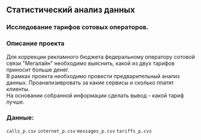 ## Статистический анализ данных

### Исследование тарифов сотовых операторов. 

### Описание проекта

Для коррекции рекламного бюджета федеральному оператору сотовой связи "Мегалайн" необходимо выяснить, какой из двух тарифов приносит больше денег.  
В рамках проекта необходимо провести предварительный анализ данных. Проанализивровать за какие сервисы и сколько платят клиенты.   
На основании собранной информации сделать вывод - какой тариф лучше.

### Данные:
`calls_p.csv`
`internet_p.csv`
`messages_p.csv`
`tariffs_p.cvs`
